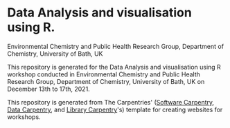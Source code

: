# Data Analysis and visualisation using R. 
Environmental Chemistry and Public Health Research Group, Department of Chemistry, University of Bath, UK

This repository is generated for the Data Analysis and visualisation using R workshop conducted in Environmental Chemistry and Public Health Research Group, Department of Chemistry, University of Bath, UK on December 13th to 17th, 2021.

This repository is generated from The Carpentries' ([Software Carpentry][swc-site], [Data Carpentry][dc-site], and
[Library Carpentry][lc-site]'s) template for creating websites for workshops.


[dc-site]: https://datacarpentry.org
[swc-site]: https://software-carpentry.org
[lc-site]: https://librarycarpentry.org
